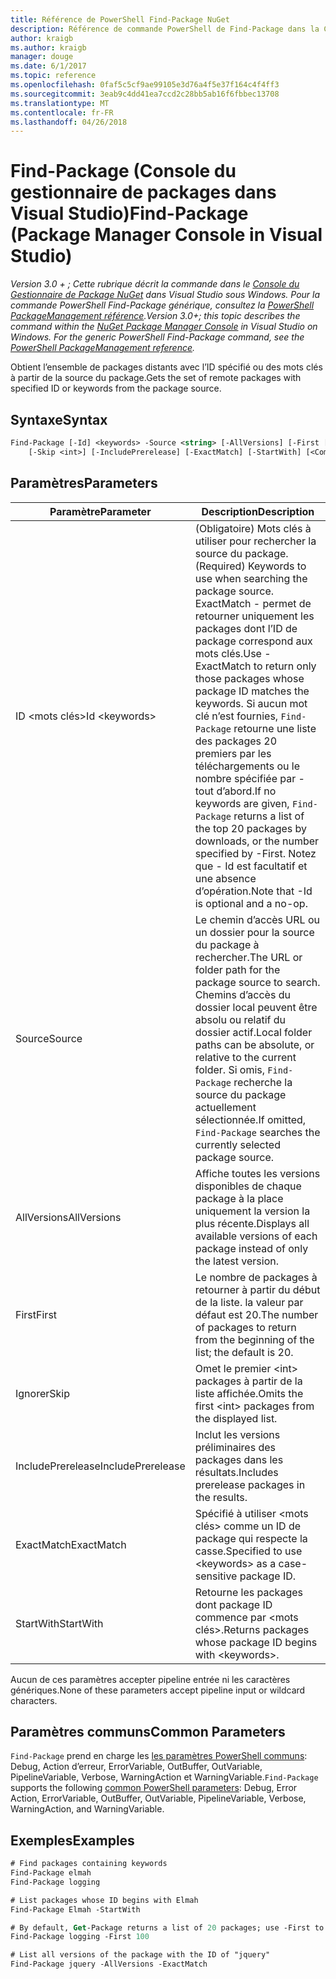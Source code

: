 ```yaml
---
title: Référence de PowerShell Find-Package NuGet
description: Référence de commande PowerShell de Find-Package dans la Console du Gestionnaire de Package NuGet dans Visual Studio.
author: kraigb
ms.author: kraigb
manager: douge
ms.date: 6/1/2017
ms.topic: reference
ms.openlocfilehash: 0faf5c5cf9ae99105e3d76a4f5e37f164c4f4ff3
ms.sourcegitcommit: 3eab9c4dd41ea7ccd2c28bb5ab16f6fbbec13708
ms.translationtype: MT
ms.contentlocale: fr-FR
ms.lasthandoff: 04/26/2018
---
```

# <a name="find-package-package-manager-console-in-visual-studio"></a><span data-ttu-id="0b2b0-103">Find-Package (Console du gestionnaire de packages dans Visual Studio)</span><span class="sxs-lookup"><span data-stu-id="0b2b0-103">Find-Package (Package Manager Console in Visual Studio)</span></span>

<span data-ttu-id="0b2b0-104">*Version 3.0 + ; Cette rubrique décrit la commande dans le [Console du Gestionnaire de Package NuGet](package-manager-console.md) dans Visual Studio sous Windows. Pour la commande PowerShell Find-Package générique, consultez la [PowerShell PackageManagement référence](/powershell/module/packagemanagement/?view=powershell-6).*</span><span class="sxs-lookup"><span data-stu-id="0b2b0-104">*Version 3.0+; this topic describes the command within the [NuGet Package Manager Console](package-manager-console.md) in Visual Studio on Windows. For the generic PowerShell Find-Package command, see the [PowerShell PackageManagement reference](/powershell/module/packagemanagement/?view=powershell-6).*</span></span>

<span data-ttu-id="0b2b0-105">Obtient l’ensemble de packages distants avec l’ID spécifié ou des mots clés à partir de la source du package.</span><span class="sxs-lookup"><span data-stu-id="0b2b0-105">Gets the set of remote packages with specified ID or keywords from the package source.</span></span>

## <a name="syntax"></a><span data-ttu-id="0b2b0-106">Syntaxe</span><span class="sxs-lookup"><span data-stu-id="0b2b0-106">Syntax</span></span>

```ps
Find-Package [-Id] <keywords> -Source <string> [-AllVersions] [-First [<int>]]
    [-Skip <int>] [-IncludePrerelease] [-ExactMatch] [-StartWith] [<CommonParameters>]
```

## <a name="parameters"></a><span data-ttu-id="0b2b0-107">Paramètres</span><span class="sxs-lookup"><span data-stu-id="0b2b0-107">Parameters</span></span>

| <span data-ttu-id="0b2b0-108">Paramètre</span><span class="sxs-lookup"><span data-stu-id="0b2b0-108">Parameter</span></span> | <span data-ttu-id="0b2b0-109">Description</span><span class="sxs-lookup"><span data-stu-id="0b2b0-109">Description</span></span> |
| --- | --- |
| <span data-ttu-id="0b2b0-110">ID &lt;mots clés&gt;</span><span class="sxs-lookup"><span data-stu-id="0b2b0-110">Id &lt;keywords&gt;</span></span> | <span data-ttu-id="0b2b0-111">(Obligatoire) Mots clés à utiliser pour rechercher la source du package.</span><span class="sxs-lookup"><span data-stu-id="0b2b0-111">(Required) Keywords to use when searching the package source.</span></span> <span data-ttu-id="0b2b0-112">ExactMatch - permet de retourner uniquement les packages dont l’ID de package correspond aux mots clés.</span><span class="sxs-lookup"><span data-stu-id="0b2b0-112">Use -ExactMatch to return only those packages whose package ID matches the keywords.</span></span> <span data-ttu-id="0b2b0-113">Si aucun mot clé n’est fournies, `Find-Package` retourne une liste des packages 20 premiers par les téléchargements ou le nombre spécifiée par - tout d’abord.</span><span class="sxs-lookup"><span data-stu-id="0b2b0-113">If no keywords are given, `Find-Package` returns a list of the top 20 packages by downloads, or the number specified by -First.</span></span> <span data-ttu-id="0b2b0-114">Notez que - Id est facultatif et une absence d’opération.</span><span class="sxs-lookup"><span data-stu-id="0b2b0-114">Note that -Id is optional and a no-op.</span></span> |
| <span data-ttu-id="0b2b0-115">Source</span><span class="sxs-lookup"><span data-stu-id="0b2b0-115">Source</span></span> | <span data-ttu-id="0b2b0-116">Le chemin d’accès URL ou un dossier pour la source du package à rechercher.</span><span class="sxs-lookup"><span data-stu-id="0b2b0-116">The URL or folder path for the package source to search.</span></span> <span data-ttu-id="0b2b0-117">Chemins d’accès du dossier local peuvent être absolu ou relatif du dossier actif.</span><span class="sxs-lookup"><span data-stu-id="0b2b0-117">Local folder paths can be absolute, or relative to the current folder.</span></span> <span data-ttu-id="0b2b0-118">Si omis, `Find-Package` recherche la source du package actuellement sélectionnée.</span><span class="sxs-lookup"><span data-stu-id="0b2b0-118">If omitted, `Find-Package` searches the currently selected package source.</span></span> |
| <span data-ttu-id="0b2b0-119">AllVersions</span><span class="sxs-lookup"><span data-stu-id="0b2b0-119">AllVersions</span></span> | <span data-ttu-id="0b2b0-120">Affiche toutes les versions disponibles de chaque package à la place uniquement la version la plus récente.</span><span class="sxs-lookup"><span data-stu-id="0b2b0-120">Displays all available versions of each package instead of only the latest version.</span></span> |
| <span data-ttu-id="0b2b0-121">First</span><span class="sxs-lookup"><span data-stu-id="0b2b0-121">First</span></span> | <span data-ttu-id="0b2b0-122">Le nombre de packages à retourner à partir du début de la liste. la valeur par défaut est 20.</span><span class="sxs-lookup"><span data-stu-id="0b2b0-122">The number of packages to return from the beginning of the list; the default is 20.</span></span> |
| <span data-ttu-id="0b2b0-123">Ignorer</span><span class="sxs-lookup"><span data-stu-id="0b2b0-123">Skip</span></span> | <span data-ttu-id="0b2b0-124">Omet le premier &lt;int&gt; packages à partir de la liste affichée.</span><span class="sxs-lookup"><span data-stu-id="0b2b0-124">Omits the first &lt;int&gt; packages from the displayed list.</span></span>  |
| <span data-ttu-id="0b2b0-125">IncludePrerelease</span><span class="sxs-lookup"><span data-stu-id="0b2b0-125">IncludePrerelease</span></span> | <span data-ttu-id="0b2b0-126">Inclut les versions préliminaires des packages dans les résultats.</span><span class="sxs-lookup"><span data-stu-id="0b2b0-126">Includes prerelease packages in the results.</span></span> |
| <span data-ttu-id="0b2b0-127">ExactMatch</span><span class="sxs-lookup"><span data-stu-id="0b2b0-127">ExactMatch</span></span> | <span data-ttu-id="0b2b0-128">Spécifié à utiliser &lt;mots clés&gt; comme un ID de package qui respecte la casse.</span><span class="sxs-lookup"><span data-stu-id="0b2b0-128">Specified to use &lt;keywords&gt; as a case-sensitive package ID.</span></span> |
| <span data-ttu-id="0b2b0-129">StartWith</span><span class="sxs-lookup"><span data-stu-id="0b2b0-129">StartWith</span></span> | <span data-ttu-id="0b2b0-130">Retourne les packages dont package ID commence par &lt;mots clés&gt;.</span><span class="sxs-lookup"><span data-stu-id="0b2b0-130">Returns packages whose package ID begins with &lt;keywords&gt;.</span></span> |

<span data-ttu-id="0b2b0-131">Aucun de ces paramètres accepter pipeline entrée ni les caractères génériques.</span><span class="sxs-lookup"><span data-stu-id="0b2b0-131">None of these parameters accept pipeline input or wildcard characters.</span></span>

## <a name="common-parameters"></a><span data-ttu-id="0b2b0-132">Paramètres communs</span><span class="sxs-lookup"><span data-stu-id="0b2b0-132">Common Parameters</span></span>

<span data-ttu-id="0b2b0-133">`Find-Package` prend en charge les [les paramètres PowerShell communs](http://go.microsoft.com/fwlink/?LinkID=113216): Debug, Action d’erreur, ErrorVariable, OutBuffer, OutVariable, PipelineVariable, Verbose, WarningAction et WarningVariable.</span><span class="sxs-lookup"><span data-stu-id="0b2b0-133">`Find-Package` supports the following [common PowerShell parameters](http://go.microsoft.com/fwlink/?LinkID=113216): Debug, Error Action, ErrorVariable, OutBuffer, OutVariable, PipelineVariable, Verbose, WarningAction, and WarningVariable.</span></span>

## <a name="examples"></a><span data-ttu-id="0b2b0-134">Exemples</span><span class="sxs-lookup"><span data-stu-id="0b2b0-134">Examples</span></span>

```ps
# Find packages containing keywords
Find-Package elmah
Find-Package logging

# List packages whose ID begins with Elmah
Find-Package Elmah -StartWith

# By default, Get-Package returns a list of 20 packages; use -First to show more
Find-Package logging -First 100

# List all versions of the package with the ID of "jquery"
Find-Package jquery -AllVersions -ExactMatch
```
